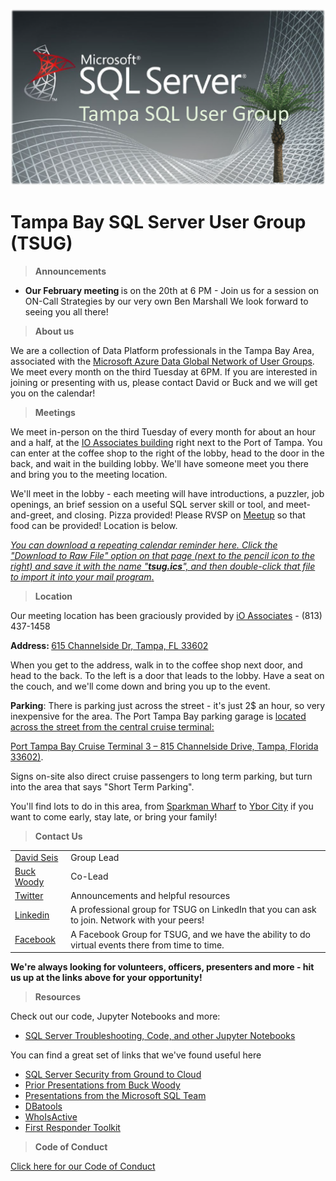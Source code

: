<a href="https://www.meetup.com/tampa-sql-user-groups/"><img src="/Resources/graphics/tsug.png" width=800 alt="Tampa with community group name overlay"> </a>

# Tampa Bay SQL Server User Group (TSUG)

> <b>Announcements</b>

- <p><b>Our February meeting </b> is on the 20th at 6 PM - Join us for a session on ON-Call Strategies by our very own Ben Marshall We look forward to seeing you all there!</p> 

> <b>About us</b>
<p>We are a collection of Data Platform professionals in the Tampa Bay Area, associated with the <a href="https://www.microsoft.com/en-us/sql-server/community?activetab=pivot:sqlservertab">Microsoft Azure Data Global Network of User Groups</a>. We meet every month on the third Tuesday at 6PM. If you are interested in joining or presenting with us, please contact David or Buck and we will get you on the calendar!

> <b>Meetings</b>
<p>We meet in-person on the third Tuesday of every month for about an hour and a half, at the <a href="https://www.bing.com/maps?&mepi=109~~TopOfPage~Address_Link&ty=18&q=iO%20Associates%20-%20Tampa&ss=ypid.YN873x17311666291203835826&ppois=27.94316864013672_-82.4468002319336_iO%20Associates%20-%20Tampa_YN873x17311666291203835826~&cp=27.943169~-82.4468&v=2&sV=1">IO Associates building</a> right next to the Port of Tampa. You can enter at the coffee shop to the right of the lobby, head to the door in the back, and wait in the building lobby. We'll have someone meet you there and bring you to the meeting location.</p>

We'll meet in the lobby - each meeting will have introductions, a puzzler, job openings, an brief session on a useful SQL server skill or tool, and meet-and-greet, and closing. Pizza provided! Please RVSP on <a href="https://www.meetup.com/tampa-sql-user-groups/">Meetup</a> so that food can be provided! Location is below.

<p></p><a href="https://github.com/David-Seis/TSUG/blob/main/Resources/references/tsug.ics"><i>You can download a repeating calendar reminder here. Click the "Download to Raw File" option on that page (next to the pencil icon to the right) and save it with the name "<b>tsug.ics</b>", and then double-click that file to import it into your mail program</i>.</a></p>

> <b>Location</b>
<p>Our meeting location has been graciously provided by <a href="https://www.ioassociates.com">iO Associates</a> - (813) 437-1458</p>

<p><b>Address: </b><a href="https://www.bing.com/maps?&mepi=109~~TopOfPage~Address_Link&ty=18&q=iO%20Associates%20-%20Tampa&ss=ypid.YN873x17311666291203835826&ppois=27.94316864013672_-82.4468002319336_iO%20Associates%20-%20Tampa_YN873x17311666291203835826~&cp=27.943169~-82.4468&v=2&sV=1"> 615 Channelside Dr, Tampa, FL 33602</a></p>

<p>When you get to the address, walk in to the coffee shop next door, and head to the back. To the left is a door that leads to the lobby. Have a seat on the couch, and we'll come down and bring you up to the event.</p>  

<p><b>Parking</b>: There is parking just across the street - it's just 2$ an hour, so very inexpensive for the area. The Port Tampa Bay parking garage is <a href="https://www.bing.com/search?q=810+Channelside+Drive&aqs=edge..69i57j69i11004&FORM=ANCMS9&PC=U531">located across the street from the central cruise terminal:</p>
<p>Port Tampa Bay Cruise Terminal 3 – 815 Channelside Drive, Tampa, Florida 33602)</a>.</p>  
<p>Signs on-site also direct cruise passengers to long term parking, but turn into the area that says "Short Term Parking".</p>

<p>You'll find lots to do in this area, from <a href="https://sparkmanwharf.com/">Sparkman Wharf</a> to <a href="https://yborcityonline.com/">Ybor City</a> if you want to come early, stay late, or bring your family!</p>

> <b>Contact Us</b>

<p> 
<table>

  <tr>
    <td><a href="https://www.linkedin.com/in/davidseis/">David Seis</a></td>
    <td>Group Lead</td>
  </tr>

  <tr>
    <td><a href="https://www.linkedin.com/in/buckwoody/">Buck Woody</a></td>
    <td>Co-Lead</td>
  </tr>

  <tr>
    <td><a href="https://twitter.com/TBSSUG">Twitter</a></td>
    <td>Announcements and helpful resources</td>
  </tr>

  <tr>
    <td><a href="https://www.linkedin.com/groups/1893703/">Linkedin</a></td>
    <td>A professional group for TSUG on LinkedIn that you can ask to join. Network with your peers!</td>
  </tr>

  <tr>
    <td><a href="https://www.facebook.com/tbssug/">Facebook</a></td>
    <td>A Facebook Group for TSUG, and we have the ability to do virtual events there from time to time.</td>
  </tr>

 </table>
</p>

<p><b>We're always looking for volunteers, officers, presenters and more - hit us up at the links above for your opportunity!</b></p>

> <b>Resources</b>

<p>Check out our code, Jupyter Notebooks and more:</p>

- [SQL Server Troubleshooting, Code, and other Jupyter Notebooks](https://github.com/David-Seis/TSUG/tree/main/Resources/examples/notebooks)

<p>You can find a great set of links that we've found useful here</p>

- [SQL Server Security from Ground to Cloud](https://github.com/David-Seis/SecureYourAzureData)
- [Prior Presentations from Buck Woody](https://github.com/BuckWoody/presentations)
- [Presentations from the Microsoft SQL Team](https://github.com/microsoft/sqlworkshops)
- [DBatools](DBatools.io)
- [WhoIsActive](https://www.google.com/search?q=whoisactive&rlz=1C1VDKB_enUS1023US1023&oq=whoisactive&aqs=chrome..69i57j0i512j69i59j0i512l3j69i61j69i60.3647j0j4&sourceid=chrome&ie=UTF-8)
- [First Responder Toolkit](https://www.brentozar.com/responder/)

> <b>Code of Conduct</b>

<a href="https://github.com/David-Seis/TSUG/blob/main/Code%20of%20Conduct.md">Click here for our Code of Conduct</a>

<!--
> include terms/tags that can be searched


<br><br><br><br><br><br><br><br><br><br><br><br><br><br><br><br><br><br><br><br><br><br><br><br><br><br><br><br><br><br><br><br><br><br><br><br><br><br><br><br><br><br><br><br><br><br><br><br><br><br><br><br><br><br><br>


**Badges will go here**

- build status
- issues (waffle.io maybe)
- devDependencies
- npm package
- coverage
- slack
- downloads
- gitter chat
- license
- etc.

[![Build Status](http://img.shields.io/travis/badges/badgerbadgerbadger.svg?style=flat-square)](https://travis-ci.org/badges/badgerbadgerbadger) [![Dependency Status](http://img.shields.io/gemnasium/badges/badgerbadgerbadger.svg?style=flat-square)](https://gemnasium.com/badges/badgerbadgerbadger) [![Coverage Status](http://img.shields.io/coveralls/badges/badgerbadgerbadger.svg?style=flat-square)](https://coveralls.io/r/badges/badgerbadgerbadger) [![Code Climate](http://img.shields.io/codeclimate/github/badges/badgerbadgerbadger.svg?style=flat-square)](https://codeclimate.com/github/badges/badgerbadgerbadger) [![Github Issues](http://githubbadges.herokuapp.com/badges/badgerbadgerbadger/issues.svg?style=flat-square)](https://github.com/badges/badgerbadgerbadger/issues) [![Pending Pull-Requests](http://githubbadges.herokuapp.com/badges/badgerbadgerbadger/pulls.svg?style=flat-square)](https://github.com/badges/badgerbadgerbadger/pulls) [![Gem Version](http://img.shields.io/gem/v/badgerbadgerbadger.svg?style=flat-square)](https://rubygems.org/gems/badgerbadgerbadger) [![License](http://img.shields.io/:license-mit-blue.svg?style=flat-square)](http://badges.mit-license.org) [![Badges](http://img.shields.io/:badges-9/9-ff6799.svg?style=flat-square)](https://github.com/badges/badgerbadgerbadger)

- For more on these wonderful ~~badgers~~ badges, refer to <a href="http://badges.github.io/badgerbadgerbadger/" target="_blank">`badgerbadgerbadger`</a>.

***INSERT ANOTHER GRAPHIC HERE***

[![INSERT YOUR GRAPHIC HERE](http://i.imgur.com/dt8AUb6.png)]()

- Most people will glance at your `README`, *maybe* star it, and leave
- Ergo, people should understand instantly what your project is about based on your repo

> Tips

- HAVE WHITE SPACE
- MAKE IT PRETTY
- GIFS ARE REALLY COOL

> GIF Tools

- Use <a href="http://recordit.co/" target="_blank">**Recordit**</a> to create quicks screencasts of your desktop and export them as `GIF`s.
- For terminal sessions, there's <a href="https://github.com/chjj/ttystudio" target="_blank">**ttystudio**</a> which also supports exporting `GIF`s.

**Recordit**

![Recordit GIF](http://g.recordit.co/iLN6A0vSD8.gif)

**ttystudio**

![ttystudio GIF](https://raw.githubusercontent.com/chjj/ttystudio/master/img/example.gif)

---

## Table of Contents (Optional)

> If your `README` has a lot of info, section headers might be nice.

- [Installation](#installation)
- [Features](#features)
- [Contributing](#contributing)
- [Team](#team)
- [FAQ](#faq)
- [Support](#support)
- [License](#license)


---

## Example (Optional)

```javascript
// code away!

let generateProject = project => {
  let code = [];
  for (let js = 0; js < project.length; js++) {
    code.push(js);
  }
};
```

---

## Installation

- All the `code` required to get started
- Images of what it should look like

### Clone

- Clone this repo to your local machine using `https://github.com/fvcproductions/SOMEREPO`

### Setup

- If you want more syntax highlighting, format your code like this:

> update and install this package first

```shell
$ brew update
$ brew install fvcproductions
```

> now install npm and bower packages

```shell
$ npm install
$ bower install
```

- For all the possible languages that support syntax highlithing on GitHub (which is basically all of them), refer <a href="https://github.com/github/linguist/blob/master/lib/linguist/languages.yml" target="_blank">here</a>.

---

## Features
## Usage (Optional)
## Documentation (Optional)
## Tests (Optional)

- Going into more detail on code and technologies used
- I utilized this nifty <a href="https://github.com/adam-p/markdown-here/wiki/Markdown-Cheatsheet" target="_blank">Markdown Cheatsheet</a> for this sample `README`.

---

## Contributing

> To get started...

### Step 1

- **Option 1**
    - 🍴 Fork this repo!

- **Option 2**
    - 👯 Clone this repo to your local machine using `https://github.com/joanaz/HireDot2.git`

### Step 2

- **HACK AWAY!** 🔨🔨🔨

### Step 3

- 🔃 Create a new pull request using <a href="https://github.com/joanaz/HireDot2/compare/" target="_blank">`https://github.com/joanaz/HireDot2/compare/`</a>.

---

## Team

> Or Contributors/People

| <a href="http://fvcproductions.com" target="_blank">**FVCproductions**</a> | <a href="http://fvcproductions.com" target="_blank">**FVCproductions**</a> | <a href="http://fvcproductions.com" target="_blank">**FVCproductions**</a> |
| :---: |:---:| :---:|
| [![FVCproductions](https://avatars.githubusercontent.com/u/517325?v=4&s=200)](http://fvcproductions.com)    | [![FVCproductions](https://avatars.githubusercontent.com/u/517325?v=4&s=200)](http://fvcproductions.com) | [![FVCproductions](https://avatars.githubusercontent.com/u/517325?v=4&s=200)](http://fvcproductions.com)  |
| <a href="http://github.com/fvcproductions" target="_blank">`github.com/fvcproductions`</a> | <a href="http://github.com/fvcproductions" target="_blank">`github.com/fvcproductions`</a> | <a href="http://github.com/fvcproductions" target="_blank">`github.com/fvcproductions`</a> |

- You can just grab their GitHub profile image URL
- You should probably resize their picture using `?s=200` at the end of the image URL.

---

## FAQ

- **How do I do *specifically* so and so?**
    - No problem! Just do this.

---

## Support

Reach out to me at one of the following places!

- Website at <a href="http://fvcproductions.com" target="_blank">`fvcproductions.com`</a>
- Twitter at <a href="http://twitter.com/fvcproductions" target="_blank">`@fvcproductions`</a>
- Insert more social links here.

---

## Donations (Optional)

- You could include a <a href="https://cdn.rawgit.com/gratipay/gratipay-badge/2.3.0/dist/gratipay.png" target="_blank">Gratipay</a> link as well.

[![Support via Gratipay](https://cdn.rawgit.com/gratipay/gratipay-badge/2.3.0/dist/gratipay.png)](https://gratipay.com/fvcproductions/)


---

## License

[![License](http://img.shields.io/:license-mit-blue.svg?style=flat-square)](http://badges.mit-license.org)

- **[MIT license](http://opensource.org/licenses/mit-license.php)**
- Copyright 2015 © <a href="http://fvcproductions.com" target="_blank">FVCproductions</a>.


-->
